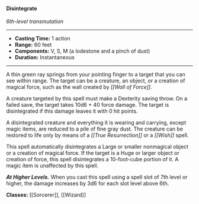 #### Disintegrate
*6th-level transmutation*
___
- **Casting Time:** 1 action
- **Range:** 60 feet
- **Components:** V, S, M (a lodestone and a pinch of dust)
- **Duration:** Instantaneous
---
A thin green ray springs from your pointing finger to a target that you can see within range. The target can be a creature, an object, or a creation of magical force, such as the wall created by *[[Wall of Force]]*.

A creature targeted by this spell must make a Dexterity saving throw. On a failed save, the target takes 10d6 + 40 force damage. The target is disintegrated if this damage leaves it with 0 hit points.

A disintegrated creature and everything it is wearing and carrying, except magic items, are reduced to a pile of fine gray dust. The creature can be restored to life only by means of a *[[True Resurrection]]* or a *[[Wish]]* spell.

This spell automatically disintegrates a Large or smaller nonmagical object or a creation of magical force. If the target is a Huge or larger object or creation of force, this spell disintegrates a 10-foot-cube portion of it. A magic item is unaffected by this spell.

***At Higher Levels.*** When you cast this spell using a spell slot of 7th level or higher, the damage increases by 3d6 for each slot level above 6th.

**Classes:** [[Sorcerer]], [[Wizard]]